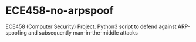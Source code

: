 ECE458-no-arpspoof
==================

ECE458 (Computer Security) Project. Python3 script to defend against ARP-spoofing and subsequently man-in-the-middle attacks
